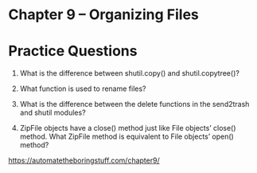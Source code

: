 # Chapter 9 – Organizing Files
# Practice Questions

1. What is the difference between shutil.copy() and shutil.copytree()?



2. What function is used to rename files?



3. What is the difference between the delete functions in the send2trash and shutil modules?



4. ZipFile objects have a close() method just like File objects’ close() method. What ZipFile method is equivalent to File objects’ open() method?


https://automatetheboringstuff.com/chapter9/
